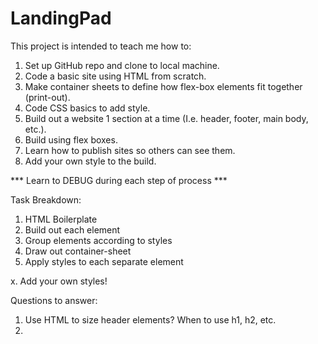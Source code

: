 # LandingPad
This project is intended to teach me how to:

1. Set up GitHub repo and clone to local machine.
2. Code a basic site using HTML from scratch.
3. Make container sheets to define how flex-box elements fit together (print-out).
4. Code CSS basics to add style.
5. Build out a website 1 section at a time (I.e. header, footer, main body, etc.).
6. Build using flex boxes.
7. Learn how to publish sites so others can see them.
8. Add your own style to the build.

*** Learn to DEBUG during each step of process ***

Task Breakdown:
1. HTML Boilerplate
2. Build out each element
3. Group elements according to styles
4. Draw out container-sheet
5. Apply styles to each separate element

x. Add your own styles!

Questions to answer:
1. Use HTML to size header elements? When to use h1, h2, etc.
2. 